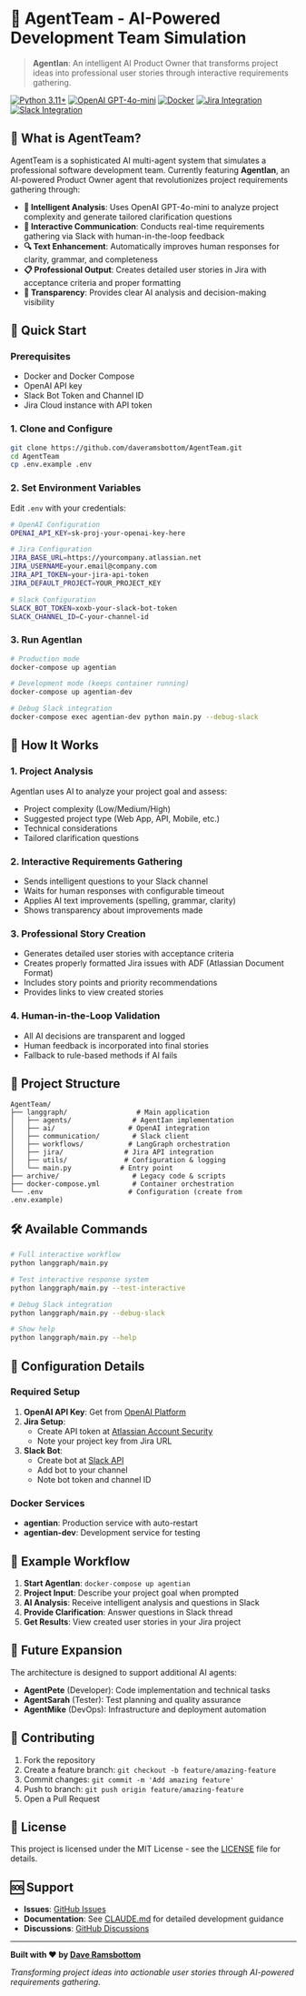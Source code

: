 # 🤖 AgentTeam - AI-Powered Development Team Simulation

> **AgentIan**: An intelligent AI Product Owner that transforms project ideas into professional user stories through interactive requirements gathering.

[![Python 3.11+](https://img.shields.io/badge/python-3.11+-blue.svg)](https://www.python.org/downloads/)
[![OpenAI GPT-4o-mini](https://img.shields.io/badge/AI-OpenAI_GPT--4o--mini-green.svg)](https://openai.com/)
[![Docker](https://img.shields.io/badge/deployment-Docker-blue.svg)](https://docker.com/)
[![Jira Integration](https://img.shields.io/badge/integration-Jira_Cloud-blue.svg)](https://www.atlassian.com/software/jira)
[![Slack Integration](https://img.shields.io/badge/integration-Slack-purple.svg)](https://slack.com/)

## 🌟 What is AgentTeam?

AgentTeam is a sophisticated AI multi-agent system that simulates a professional software development team. Currently featuring **AgentIan**, an AI-powered Product Owner agent that revolutionizes project requirements gathering through:

- **🤖 Intelligent Analysis**: Uses OpenAI GPT-4o-mini to analyze project complexity and generate tailored clarification questions
- **💬 Interactive Communication**: Conducts real-time requirements gathering via Slack with human-in-the-loop feedback
- **🔍 Text Enhancement**: Automatically improves human responses for clarity, grammar, and completeness
- **📋 Professional Output**: Creates detailed user stories in Jira with acceptance criteria and proper formatting
- **🎯 Transparency**: Provides clear AI analysis and decision-making visibility

## 🚀 Quick Start

### Prerequisites

- Docker and Docker Compose
- OpenAI API key
- Slack Bot Token and Channel ID
- Jira Cloud instance with API token

### 1. Clone and Configure

```bash
git clone https://github.com/daveramsbottom/AgentTeam.git
cd AgentTeam
cp .env.example .env
```

### 2. Set Environment Variables

Edit `.env` with your credentials:

```bash
# OpenAI Configuration
OPENAI_API_KEY=sk-proj-your-openai-key-here

# Jira Configuration
JIRA_BASE_URL=https://yourcompany.atlassian.net
JIRA_USERNAME=your.email@company.com
JIRA_API_TOKEN=your-jira-api-token
JIRA_DEFAULT_PROJECT=YOUR_PROJECT_KEY

# Slack Configuration  
SLACK_BOT_TOKEN=xoxb-your-slack-bot-token
SLACK_CHANNEL_ID=C-your-channel-id
```

### 3. Run AgentIan

```bash
# Production mode
docker-compose up agentian

# Development mode (keeps container running)
docker-compose up agentian-dev

# Debug Slack integration
docker-compose exec agentian-dev python main.py --debug-slack
```

## 🎯 How It Works

### 1. **Project Analysis**
AgentIan uses AI to analyze your project goal and assess:
- Project complexity (Low/Medium/High)
- Suggested project type (Web App, API, Mobile, etc.)
- Technical considerations
- Tailored clarification questions

### 2. **Interactive Requirements Gathering**
- Sends intelligent questions to your Slack channel
- Waits for human responses with configurable timeout
- Applies AI text improvements (spelling, grammar, clarity)
- Shows transparency about improvements made

### 3. **Professional Story Creation**
- Generates detailed user stories with acceptance criteria
- Creates properly formatted Jira issues with ADF (Atlassian Document Format)
- Includes story points and priority recommendations
- Provides links to view created stories

### 4. **Human-in-the-Loop Validation**
- All AI decisions are transparent and logged
- Human feedback is incorporated into final stories
- Fallback to rule-based methods if AI fails

## 📁 Project Structure

```
AgentTeam/
├── langgraph/                 # Main application
│   ├── agents/               # AgentIan implementation  
│   ├── ai/                  # OpenAI integration
│   ├── communication/        # Slack client
│   ├── workflows/           # LangGraph orchestration
│   ├── jira/               # Jira API integration
│   ├── utils/              # Configuration & logging
│   └── main.py            # Entry point
├── archive/                  # Legacy code & scripts
├── docker-compose.yml        # Container orchestration
└── .env                     # Configuration (create from .env.example)
```

## 🛠️ Available Commands

```bash
# Full interactive workflow
python langgraph/main.py

# Test interactive response system
python langgraph/main.py --test-interactive

# Debug Slack integration
python langgraph/main.py --debug-slack

# Show help
python langgraph/main.py --help
```

## 🔧 Configuration Details

### Required Setup

1. **OpenAI API Key**: Get from [OpenAI Platform](https://platform.openai.com/api-keys)
2. **Jira Setup**: 
   - Create API token at [Atlassian Account Security](https://id.atlassian.com/manage-profile/security/api-tokens)
   - Note your project key from Jira URL
3. **Slack Bot**:
   - Create bot at [Slack API](https://api.slack.com/apps)
   - Add bot to your channel
   - Note bot token and channel ID

### Docker Services

- **agentian**: Production service with auto-restart
- **agentian-dev**: Development service for testing

## 🎪 Example Workflow

1. **Start AgentIan**: `docker-compose up agentian`
2. **Project Input**: Describe your project goal when prompted
3. **AI Analysis**: Receive intelligent analysis and questions in Slack
4. **Provide Clarification**: Answer questions in Slack thread
5. **Get Results**: View created user stories in your Jira project

## 🔮 Future Expansion

The architecture is designed to support additional AI agents:
- **AgentPete** (Developer): Code implementation and technical tasks
- **AgentSarah** (Tester): Test planning and quality assurance  
- **AgentMike** (DevOps): Infrastructure and deployment automation

## 🤝 Contributing

1. Fork the repository
2. Create a feature branch: `git checkout -b feature/amazing-feature`
3. Commit changes: `git commit -m 'Add amazing feature'`
4. Push to branch: `git push origin feature/amazing-feature`
5. Open a Pull Request

## 📄 License

This project is licensed under the MIT License - see the [LICENSE](LICENSE) file for details.

## 🆘 Support

- **Issues**: [GitHub Issues](https://github.com/daveramsbottom/AgentTeam/issues)
- **Documentation**: See [CLAUDE.md](CLAUDE.md) for detailed development guidance
- **Discussions**: [GitHub Discussions](https://github.com/daveramsbottom/AgentTeam/discussions)

---

**Built with ❤️ by [Dave Ramsbottom](https://github.com/daveramsbottom)**

*Transforming project ideas into actionable user stories through AI-powered requirements gathering.*